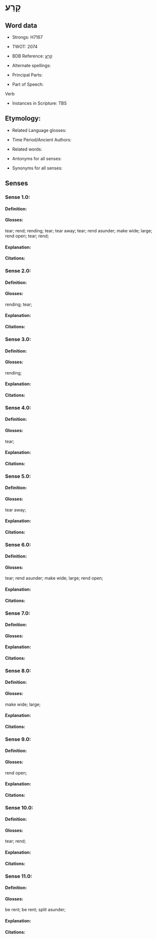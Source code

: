 # קָרַע

<!-- Status: S2="NeedsEdits" -->
<!-- Lexica used for edits:   -->

## Word data

* Strongs: H7167

* TWOT: 2074

* BDB Reference: [קָרַע](rc://en/bdb/dict/s.di.aa)

* Alternate spellings:

* Principal Parts:

* Part of Speech:

Verb

* Instances in Scripture: TBS

## Etymology:

* Related Language glosses:

* Time Period/Ancient Authors:

* Related words:

* Antonyms for all senses:

* Synonyms for all senses:

## Senses

### Sense 1.0:

#### Definition:

#### Glosses:

tear; rend; rending; tear; tear away; tear; rend asunder; make wide; large; rend open; tear; rend; 

#### Explanation:

#### Citations:



### Sense 2.0:

#### Definition:

#### Glosses:

rending; tear; 

#### Explanation:

#### Citations:



### Sense 3.0:

#### Definition:

#### Glosses:

rending; 

#### Explanation:

#### Citations:



### Sense 4.0:

#### Definition:

#### Glosses:

tear; 

#### Explanation:

#### Citations:



### Sense 5.0:

#### Definition:

#### Glosses:

tear away; 

#### Explanation:

#### Citations:



### Sense 6.0:

#### Definition:

#### Glosses:

tear; rend asunder; make wide; large; rend open; 

#### Explanation:

#### Citations:



### Sense 7.0:

#### Definition:

#### Glosses:



#### Explanation:

#### Citations:



### Sense 8.0:

#### Definition:

#### Glosses:

make wide; large; 

#### Explanation:

#### Citations:



### Sense 9.0:

#### Definition:

#### Glosses:

rend open; 

#### Explanation:

#### Citations:



### Sense 10.0:

#### Definition:

#### Glosses:

tear; rend; 

#### Explanation:

#### Citations:



### Sense 11.0:

#### Definition:

#### Glosses:

be rent; be rent; split asunder; 

#### Explanation:

#### Citations:



